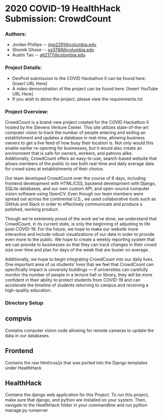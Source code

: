# 2020 COVID-19 HealthHack Submission: CrowdCount

### Authors:
- Jordan Phillips -- jmp2291@columbia.edu
- Shomik Ghose -- sg3789@columbia.edu
- Austin Tao -- alt2177@columbia.edu

### Project Details:
- DevPost submission to the COVID Hackathon II can be found here: [Insert URL Here]
- A video demonstration of the project can be found here: [Insert YouTube URL Here]
- If you wish to demo the project, please view the requirements.txt

### Project Overview:
CrowdCount is a brand-new project created for the COVID Hackathon II hosted by the Stevens
Venture Center. This site utilizes state-of-the-art computer vision to track the number of
people entering and exiting an establishment and updates a database in real-time, allowing business
owners to get a live feed of how busy their location is. Not only would this enable earlier
re-opening for businesses, but it would also create an environment that is safe for owners,
workers, and patrons alike. Additionally, CrowdCount offers an easy-to-use, search-based
website that allows members of the public to see both real-time and daily average data for
crowd sizes at establishments of their choice.

Our team developed CrowdCount over the course of 9 days, including frontend development with HTML/CSS, backend development with Django, SQLite databases, and our own custom API, and open-source computer vision software using OpenCV. Even though our team members were spread out across the continental U.S., we used collaborative tools such as GitHub and Slack in order to effectively communicate and produce a polished, working product.

Though we're extremely proud of the work we've done, we understand that CrowdCount, in its current state, is only the beginning of adjusting to life post-COVID-19. For the future, we hope to make our website more interactive and include robust visualizations of our data in order to provide even more to the public. We hope to create a weekly reporting system that we can provide to businesses so that they can track changes in their crowd size over time and plan for days of the week that are busier on average.

Additionally, we hope to begin integrating CrowdCount into our daily lives. One important area of us students’ lives that we feel that CrowdCount can specifically impact is university buildings — if universities can carefully monitor the number of people in a lecture hall or library, they will be more confident in their ability to protect students from COVID-19 and can accelerate the timeline of students returning to campus and receiving a high-quality education.

### Directory Setup
## compvis
Contains computer vision code allowing for remote cameras to update the data in our databases.
## Frontend
Contains the raw html/css/js that was ported into the Django templates under HealthHack
## HealthHack
Contains the django web application for this Project.
To run this project, make sure that django, and python are installed on your system.
Then, navigate to the HealthHack folder in your commandline and run python manage.py runserver
